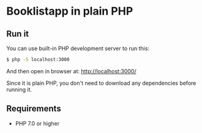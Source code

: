 # Booklistapp in plain PHP

## Run it

You can use built-in PHP development server to run this:

```bash
$ php -S localhost:3000
```

And then open in browser at: [http://localhost:3000/]()

Since it is plain PHP, you don't need to download any dependencies before
running it.

## Requirements

* PHP 7.0 or higher
